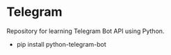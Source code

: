 # Telegram
Repository for learning Telegram Bot API using Python.

- pip install python-telegram-bot

